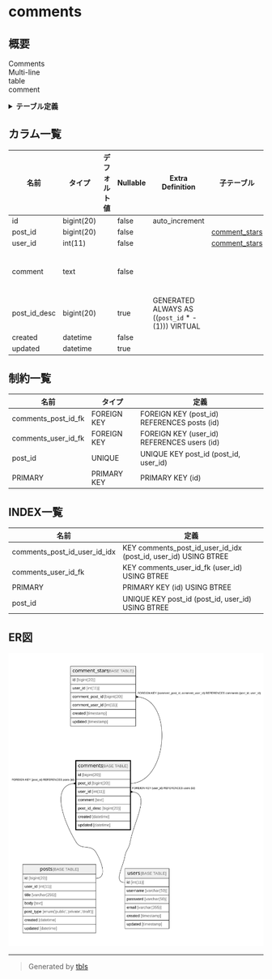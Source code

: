 # comments

## 概要

Comments  
Multi-line  
table  
comment

<details>
<summary><strong>テーブル定義</strong></summary>

```sql
CREATE TABLE `comments` (
  `id` bigint(20) NOT NULL AUTO_INCREMENT,
  `post_id` bigint(20) NOT NULL,
  `user_id` int(11) NOT NULL,
  `comment` text NOT NULL COMMENT 'Comment\nMulti-line\r\ncolumn\rcomment',
  `post_id_desc` bigint(20) GENERATED ALWAYS AS ((`post_id` * -(1))) VIRTUAL,
  `created` datetime NOT NULL,
  `updated` datetime DEFAULT NULL,
  PRIMARY KEY (`id`),
  UNIQUE KEY `post_id` (`post_id`,`user_id`),
  KEY `comments_user_id_fk` (`user_id`),
  KEY `comments_post_id_user_id_idx` (`post_id`,`user_id`) USING HASH,
  CONSTRAINT `comments_post_id_fk` FOREIGN KEY (`post_id`) REFERENCES `posts` (`id`),
  CONSTRAINT `comments_user_id_fk` FOREIGN KEY (`user_id`) REFERENCES `users` (`id`)
) ENGINE=InnoDB DEFAULT CHARSET=latin1 COMMENT='Comments\nMulti-line\r\ntable\rcomment'
```

</details>

## カラム一覧

| 名前           | タイプ        | デフォルト値       | Nullable | Extra Definition                                 | 子テーブル                             | 親テーブル             | コメント                                       |
| ------------ | ---------- | ------------ | -------- | ------------------------------------------------ | --------------------------------- | ----------------- | ------------------------------------------ |
| id           | bigint(20) |              | false    | auto_increment                                   |                                   |                   |                                            |
| post_id      | bigint(20) |              | false    |                                                  | [comment_stars](comment_stars.md) | [posts](posts.md) |                                            |
| user_id      | int(11)    |              | false    |                                                  | [comment_stars](comment_stars.md) | [users](users.md) |                                            |
| comment      | text       |              | false    |                                                  |                                   |                   | Comment<br>Multi-line<br>column<br>comment |
| post_id_desc | bigint(20) |              | true     | GENERATED ALWAYS AS ((`post_id` * -(1))) VIRTUAL |                                   |                   |                                            |
| created      | datetime   |              | false    |                                                  |                                   |                   |                                            |
| updated      | datetime   |              | true     |                                                  |                                   |                   |                                            |

## 制約一覧

| 名前                  | タイプ         | 定義                                          |
| ------------------- | ----------- | ------------------------------------------- |
| comments_post_id_fk | FOREIGN KEY | FOREIGN KEY (post_id) REFERENCES posts (id) |
| comments_user_id_fk | FOREIGN KEY | FOREIGN KEY (user_id) REFERENCES users (id) |
| post_id             | UNIQUE      | UNIQUE KEY post_id (post_id, user_id)       |
| PRIMARY             | PRIMARY KEY | PRIMARY KEY (id)                            |

## INDEX一覧

| 名前                           | 定義                                                              |
| ---------------------------- | --------------------------------------------------------------- |
| comments_post_id_user_id_idx | KEY comments_post_id_user_id_idx (post_id, user_id) USING BTREE |
| comments_user_id_fk          | KEY comments_user_id_fk (user_id) USING BTREE                   |
| PRIMARY                      | PRIMARY KEY (id) USING BTREE                                    |
| post_id                      | UNIQUE KEY post_id (post_id, user_id) USING BTREE               |

## ER図

![er](comments.svg)

---

> Generated by [tbls](https://github.com/k1LoW/tbls)
